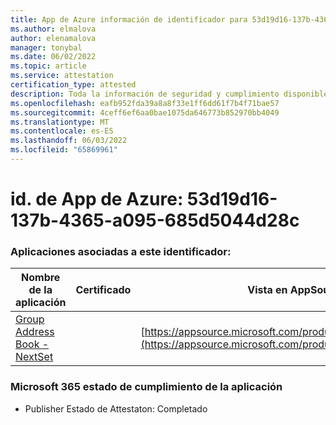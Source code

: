 ```yaml
---
title: App de Azure información de identificador para 53d19d16-137b-4365-a095-685d5044d28c
ms.author: elmalova
author: elenamalova
manager: tonybal
ms.date: 06/02/2022
ms.topic: article
ms.service: attestation
certification_type: attested
description: Toda la información de seguridad y cumplimiento disponible para 53d19d16-137b-4365-a095-685d5044d28c.
ms.openlocfilehash: eafb952fda39a8a8f33e1ff6dd61f7b4f71bae57
ms.sourcegitcommit: 4ceff6ef6aa0bae1075da646773b852970bb4049
ms.translationtype: MT
ms.contentlocale: es-ES
ms.lasthandoff: 06/03/2022
ms.locfileid: "65869961"
---
```

# <a name="azure-app-id-53d19d16-137b-4365-a095-685d5044d28c"></a>id. de App de Azure: 53d19d16-137b-4365-a095-685d5044d28c


### <a name="apps-associated-with-this-id"></a>Aplicaciones asociadas a este identificador:
| **Nombre de la aplicación** | **Certificado** | **Vista en AppSource** |
|--------------|---------------|-----------------------|
| [Group Address Book - NextSet](../forward/WA200001863.md) |  | [https://appsource.microsoft.com/product/office/WA200001863](https://appsource.microsoft.com/product/office/WA200001863) |

### <a name="microsoft-365-app-compliance-status"></a>Microsoft 365 estado de cumplimiento de la aplicación
- Publisher Estado de Attestaton: Completado
